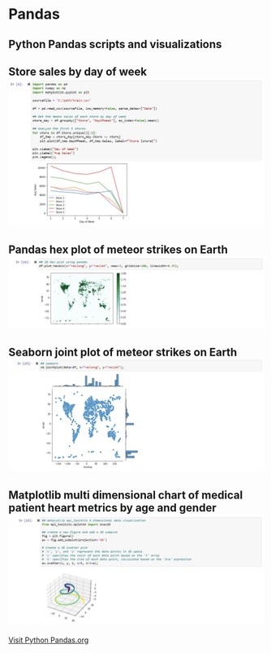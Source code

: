 # Pandas
Python Pandas scripts and visualizations
---

Store sales by day of week
![Certificate Image](https://github.com/WakeSurfin1/Pandas/raw/main/Store_Sales_DOW.jpg)
---

Pandas hex plot of meteor strikes on Earth
![Certificate Image](https://github.com/WakeSurfin1/Pandas/raw/main/Pandas2DHexPlot.jpg)
---

Seaborn joint plot of meteor strikes on Earth
![Certificate Image](https://github.com/WakeSurfin1/Pandas/raw/main/SeabornJointPlot.jpg)
---

Matplotlib multi dimensional chart of medical patient heart metrics by age and gender
![Certificate Image](https://github.com/WakeSurfin1/Pandas/raw/main/matplotlib_mpl_toolkits_3D_vis.jpg)
---

[Visit Python Pandas.org](https://pypi.org/project/pandas/)
